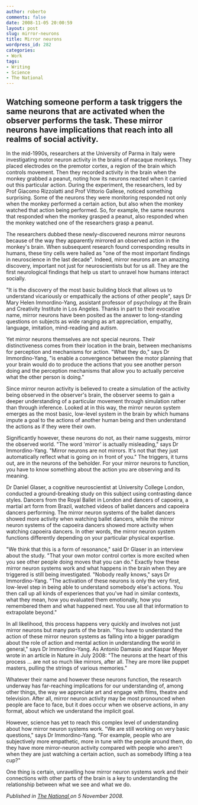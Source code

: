 ```yaml
---
author: roberto
comments: false
date: 2008-11-05 20:00:59
layout: post
slug: mirror-neurons
title: Mirror neurons
wordpress_id: 282
categories:
- Work
tags:
- Writing
- Science
- The National
---
```


<h2 class="subtitle">Watching someone perform a task triggers the same neurons that are activated when the observer performs the task. These mirror neurons have implications that reach into all realms of social activity.</h2>

In the mid-1990s, researchers at the University of Parma in Italy were investigating motor neuron activity in the brains of macaque monkeys. They placed electrodes on the premotor cortex, a region of the brain which controls movement. Then they recorded activity in the brain when the monkey grabbed a peanut, noting how its neurons reacted when it carried out this particular action. During the experiment, the researchers, led by Prof Giacomo Rizzolatti and Prof Vittorio Gallese, noticed something surprising. Some of the neurons they were monitoring responded not only when the monkey performed a certain action, but also when the monkey watched that action being performed. So, for example, the same neurons that responded when the monkey grasped a peanut, also responded when the monkey watched one of the researchers grasp a peanut.

The researchers dubbed these newly-discovered neurons mirror neurons because of the way they apparently mirrored an observed action in the monkey's brain. When subsequent research found corresponding results in humans, these tiny cells were hailed as "one of the most important findings in neuroscience in the last decade". Indeed, mirror neurons are an amazing discovery, important not just for neuroscientists but for us all. They are the first neurological findings that help us start to unravel how humans interact socially.

"It is the discovery of the most basic building block that allows us to understand vicariously or empathically the actions of other people", says Dr Mary Helen Immordino-Yang, assistant professor of psychology at the Brain and Creativity Institute in Los Angeles. Thanks in part to their evocative name, mirror neurons have been posited as the answer to long-standing questions on subjects as wide ranging as art appreciation, empathy, language, imitation, mind-reading and autism.

Yet mirror neurons themselves are not special neurons. Their distinctiveness comes from their location in the brain, between mechanisms for perception and mechanisms for action. "What they do," says Dr Immordino-Yang, "is enable a convergence between the motor planning that your brain would do to produce the actions that you see another person doing and the perception mechanisms that allow you to actually perceive what the other person is doing."

Since mirror neuron activity is believed to create a simulation of the activity being observed in the observer's brain, the observer seems to gain a deeper understanding of a particular movement through simulation rather than through inference. Looked at in this way, the mirror neuron system emerges as the most basic, low-level system in the brain by which humans impute a goal to the actions of another human being and then understand the actions as if they were their own.

Significantly however, these neurons do not, as their name suggests, mirror the observed world. "The word 'mirror' is actually misleading," says Dr Immordino-Yang. "Mirror neurons are not mirrors. It's not that they just automatically reflect what is going on in front of you." The triggers, it turns out, are in the neurons of the beholder. For your mirror neurons to function, you have to know something about the action you are observing and its meaning.

Dr Daniel Glaser, a cognitive neuroscientist at University College London, conducted a ground-breaking study on this subject using contrasting dance styles. Dancers from the Royal Ballet in London and dancers of capoeira, a martial art form from Brazil, watched videos of ballet dancers and capoeira dancers performing. The mirror neuron systems of the ballet dancers showed more activity when watching ballet dancers, while the mirror neuron systems of the capoeira dancers showed more activity when watching capoeira dancers. In other words, the mirror neuron system functions differently depending on your particular physical expertise.

"We think that this is a form of resonance," said Dr Glaser in an interview about the study. "That your own motor control cortex is more excited when you see other people doing moves that you can do." Exactly how these mirror neuron systems work and what happens in the brain when they are triggered is still being investigated. "Nobody really knows," says Dr Immordino-Yang. "The activation of these neurons is only the very first, low-level step in being able to understand somebody else's actions. You then call up all kinds of experiences that you've had in similar contexts, what they mean, how you evaluated them emotionally, how you remembered them and what happened next. You use all that information to extrapolate beyond."

In all likelihood, this process happens very quickly and involves not just mirror neurons but many parts of the brain. "You have to understand the action of these mirror neuron systems as falling into a bigger paradigm about the role of action and mental action in understanding the world in general," says Dr Immordino-Yang. As Antonio Damasio and Kaspar Meyer wrote in an article in Nature in July 2008: "The neurons at the heart of this process ... are not so much like mirrors, after all. They are more like puppet masters, pulling the strings of various memories."

Whatever their name and however these neurons function, the research underway has far-reaching implications for our understanding of, among other things, the way we appreciate art and engage with films, theatre and television. After all, mirror neuron activity may be most pronounced when people are face to face, but it does occur when we observe actions, in any format, about which we understand the implicit goal.

However, science has yet to reach this complex level of understanding about how mirror neuron systems work. "We are still working on very basic questions," says Dr Immordino-Yang. "For example, people who are subjectively more empathetic, more in tune with the people around them, do they have more mirror-neuron activity compared with people who aren't when they are just watching a certain action, such as somebody lifting a tea cup?"

One thing is certain, unravelling how mirror neuron systems work and their connections with other parts of the brain is a key to understanding the relationship between what we see and what we do.

*Published in [The National ](http://www.thenational.ae/news/uae-news/science/mirror-mirror-in-the-brain?pageCount=0)on 5 November 2008.*